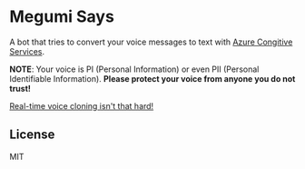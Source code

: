 # Megumi Says

A bot that tries to convert your voice messages to text with [Azure Congitive Services](https://azure.microsoft.com/en-us/services/cognitive-services/speech-to-text/).

**NOTE**: Your voice is PI (Personal Information) or even PII (Personal Identifiable Information). **Please protect your voice from anyone you do not trust!**

[Real-time voice cloning isn't that hard!](https://github.com/babysor/MockingBird)

## License

MIT

